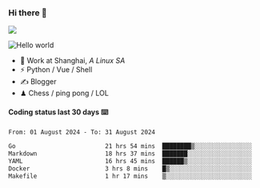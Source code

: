### Hi there 👋
![](https://komarev.com/ghpvc/?username=Xuhandsome)


<img src="https://github-readme-stats.vercel.app/api?username=XuHandsome&show_icons=true&theme=merko" alt="Hello world">

<br/>

- 🍻  Work at Shanghai, _A Linux SA_
- ⚡  Python / Vue / Shell
- ✍️  Blogger
- ♟  Chess / ping pong / LOL

#### Coding status last 30 days ⌨️

<!--START_SECTION:waka-->

```txt
From: 01 August 2024 - To: 31 August 2024

Go                         21 hrs 54 mins  ████████▒░░░░░░░░░░░░░░░░   33.66 %
Markdown                   18 hrs 37 mins  ███████░░░░░░░░░░░░░░░░░░   28.61 %
YAML                       16 hrs 45 mins  ██████▒░░░░░░░░░░░░░░░░░░   25.75 %
Docker                     3 hrs 8 mins    █▒░░░░░░░░░░░░░░░░░░░░░░░   04.83 %
Makefile                   1 hr 17 mins    ▒░░░░░░░░░░░░░░░░░░░░░░░░   01.98 %
```

<!--END_SECTION:waka-->
